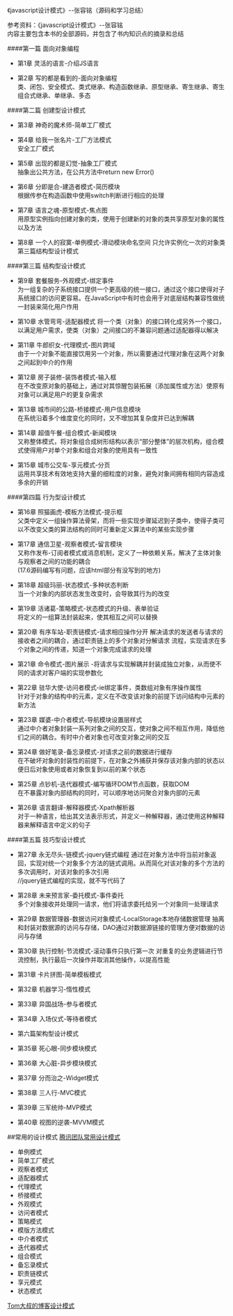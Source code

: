 《javascript设计模式》--张容铭（源码和学习总结）

参考资料：《javascript设计模式》--张容铭   
内容主要包含本书的全部源码，并包含了书内知识点的摘录和总结

####第一篇  面向对象编程

- 第1章 灵活的语言-介绍JS语言

- 第2章 写的都是看到的-面向对象编程  
类、闭包、安全模式、类式继承、构造函数继承、原型继承、寄生继承、寄生组合式继承、单继承、多态

####第二篇 创建型设计模式

- 第3章 神奇的魔术师-简单工厂模式

- 第4章 给我一张名片-工厂方法模式  
 安全工厂模式

- 第5章 出现的都是幻觉-抽象工厂模式  
抽象出公共方法，在公共方法中return new Error()

- 第6章 分即是合-建造者模式-简历模块  
根据传参在构造函数中使用switch判断进行相应的处理

- 第7章 语言之魂-原型模式-焦点图  
用原型实例指向创建对象的类，使用于创建新的对象的类共享原型对象的属性以及方法

- 第8章 一个人的寂寞-单例模式-滑动模块命名空间
只允许实例化一次的对象类
第三篇结构型设计模式

####第三篇 结构型设计模式
- 第9章 套餐服务-外观模式-绑定事件  
为一组复杂的子系统接口提供一个更高级的统一接口，通过这个接口使得对子系统接口的访问更容易。在JavaScript中有时也会用于对底层结构兼容性做统一封装来简化用户作用

- 第10章 水管弯弯-适配器模式
将一个类（对象）的接口转化成另外一个接口，以满足用户需求，使类（对象）之间接口的不兼容问题通过适配器得以解决

- 第11章 牛郎织女-代理模式-图片跨域  
由于一个对象不能直接饮用另一个对象，所以需要通过代理对象在这两个对象之间起到中介的作用

- 第12章 房子装修-装饰者模式-输入框  
在不改变原对象的基础上，通过对其惊醒包装拓展（添加属性或方法）使原有对象可以满足用户的更复杂需求 

- 第13章 城市间的公路-桥接模式-用户信息模块  
在系统沿着多个维度变化的同时，又不增加其复杂度并已达到解耦

- 第14章 超值午餐-组合模式-新闻模块  
又称整体模式，将对象组合成树形结构以表示“部分整体”的层次机构，组合模式使得用户对单个对象和组合对象的使用具有一致性

- 第15章 城市公交车-享元模式-分页  
运用共享技术有效地支持大量的细粒度的对象，避免对象间拥有相同内容造成多余的开销

####第四篇 行为型设计模式


- 第16章 照猫画虎-模板方法模式-提示框  
父类中定义一组操作算法骨架，而将一些实现步骤延迟到子类中，使得子类可以不改变父类的算法结构的同时可重新定义算法中的某些实现步骤

- 第17章 通信卫星-观察者模式-留言模块  
又称作发布-订阅者模式或消息机制，定义了一种依赖关系，解决了主体对象与观察者之间的功能的耦合  
(17.6源码编写有问题，应该html部分有没写到的地方)

- 第18章 超级玛丽-状态模式-多种状态判断  
当一个对象的内部状态发生改变时，会导致其行为的改变

- 第19章 活诸葛-策略模式-状态模式的升级、表单验证  
将定义的一组算法封装起来，使其相互之间可以替换

- 第20章 有序车站-职责链模式-请求相应操作分开
解决请求的发送者与请求的接收者之间的耦合，通过职责链上的多个对象对分解请求 流程，实现请求在多个对象之间的传递，知道一个对象完成请求的处理

- 第21章 命令模式-图片展示 -将请求与实现解耦并封装成独立对象，从而使不同的请求对客户端的实现参数化

- 第22章 驻华大使-访问者模式-ie绑定事件，类数组对象有序操作属性  
针对于对象的结构中的元素，定义在不改变该对象的前提下访问结构中元素的新方法

- 第23章 媒婆-中介者模式-导航模块设置层样式  
通过中介者对象封装一系列对象之间的交互，使对象之间不相互作用，降低他们之间的耦合。有时中介者对象也可改变对象之间的交互

- 第24章 做好笔录-备忘录模式-对请求之前的数据进行缓存  
在不破坏对象的封装性的前提下，在对象之外捕获并保存该对象内部的状态以便日后对象使用或者对象恢复到以前的某个状态

- 第25章 点钞机-迭代器模式-编写循环DOM节点函数，获取DOM  
在不暴露对象内部结构的同时，可以顺序地访问聚合对象内部的元素

- 第26章 语言翻译-解释器模式-Xpath解析器  
对于一种语言，给出其文法表示形式，并定义一种解释器，通过使用这种解释器来解释语言中定义的句子

####第五篇 技巧型设计模式

- 第27章 永无尽头-链模式-jquery链式编程
通过在对象方法中将当前对象返回，实现对统一个对象多个方法的链式调用。从而简化对该对象的多个方法的多次调用时，对该对象的多次引用  
//jquery链式编程的实现，就不写代码了

- 第28章 未来预言家-委托模式-事件委托  
多个对象接收并处理同一请求，他们将请求委托给另一个对象同一处理请求

- 第29章 数据管理器-数据访问对象模式-LocalStorage本地存储数据管理
抽离和封装对数据源的访问与存储，DAO通过对数据源链接的管理方便对数据的访问与存储

- 第30章 执行控制-节流模式-滚动事件只执行第一次
对重复的业务逻辑进行节流控制，执行最后一次操作并取消其他操作，以提高性能

- 第31章 卡片拼图-简单模板模式

- 第32章 机器学习-惰性模式

- 第33章 异国战场-参与者模式

- 第34章 入场仪式-等待者模式

- 第六篇架构型设计模式

- 第35章 死心眼-同步模块模式

- 第36章 大心脏-异步模块模式

- 第37章 分而治之-Widget模式

- 第38章 三人行-MVC模式

- 第39章 三军统帅-MVP模式

- 第40章 视图的逆袭-MVVM模式

##常用的设计模式
[腾讯团队常用设计模式](http://www.alloyteam.com/2012/10/common-javascript-design-patterns/)

- 单例模式
- 简单工厂模式
- 观察者模式
- 适配器模式
- 代理模式
- 桥接模式
- 外观模式
- 访问者模式
- 策略模式
- 模版方法模式
- 中介者模式
- 迭代器模式
- 组合模式
- 备忘录模式
- 职责链模式
- 享元模式
- 状态模式

[Tom大叔的博客设计模式](http://www.cnblogs.com/TomXu/tag/JavaScript/default.html?page=1)